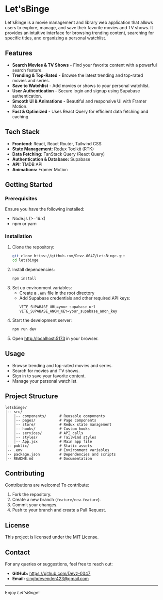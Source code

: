 # Let'sBinge

Let'sBinge is a movie management and library web application that allows users to explore, manage, and save their favorite movies and TV shows. It provides an intuitive interface for browsing trending content, searching for specific titles, and organizing a personal watchlist.

## Features

- **Search Movies & TV Shows** - Find your favorite content with a powerful search feature.
- **Trending & Top-Rated** - Browse the latest trending and top-rated movies and series.
- **Save to Watchlist** - Add movies or shows to your personal watchlist.
- **User Authentication** - Secure login and signup using Supabase authentication.
- **Smooth UI & Animations** - Beautiful and responsive UI with Framer Motion.
- **Fast & Optimized** - Uses React Query for efficient data fetching and caching.

## Tech Stack

- **Frontend:** React, React Router, Tailwind CSS
- **State Management:** Redux Toolkit (RTK)
- **Data Fetching:** TanStack Query (React Query)
- **Authentication & Database:** Supabase
- **API:** TMDB API
- **Animations:** Framer Motion

## Getting Started

### Prerequisites

Ensure you have the following installed:

- Node.js (>=16.x)
- npm or yarn

### Installation

1. Clone the repository:
   ```sh
   git clone https://github.com/Devz-0047/LetsBinge.git
   cd letsbinge
   ```
2. Install dependencies:
   ```sh
   npm install
   ```
3. Set up environment variables:
   - Create a `.env` file in the root directory
   - Add Supabase credentials and other required API keys:
     ```env
     VITE_SUPABASE_URL=your_supabase_url
     VITE_SUPABASE_ANON_KEY=your_supabase_anon_key
     ```
4. Start the development server:
   ```sh
   npm run dev
   ```
5. Open [http://localhost:5173](http://localhost:5173) in your browser.

## Usage

- Browse trending and top-rated movies and series.
- Search for movies and TV shows.
- Sign in to save your favorite content.
- Manage your personal watchlist.

## Project Structure

```
letsbinge/
│-- src/
│   │-- components/      # Reusable components
│   │-- pages/           # Page components
│   │-- store/           # Redux state management
│   │-- hooks/           # Custom hooks
│   │-- services/        # API calls
│   │-- styles/          # Tailwind styles
│   │-- App.jsx          # Main app file
│-- public/              # Static assets
│-- .env                 # Environment variables
│-- package.json         # Dependencies and scripts
│-- README.md            # Documentation
```

## Contributing

Contributions are welcome! To contribute:

1. Fork the repository.
2. Create a new branch (`feature/new-feature`).
3. Commit your changes.
4. Push to your branch and create a Pull Request.

## License

This project is licensed under the MIT License.

## Contact

For any queries or suggestions, feel free to reach out:

- **GitHub:** https://github.com/Devz-0047
- **Email:** singhdevender423@gmail.com

---

Enjoy _Let'sBinge_!
